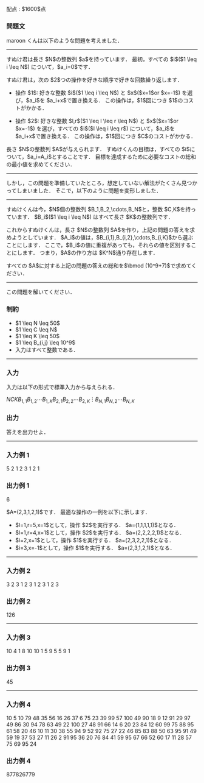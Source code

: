 
<div>

<span>

<span>

<p>
配点 : $1600$点
</p>

<div>

<section>

### **問題文**

<p>
maroon くんは以下のような問題を考えました．
</p>

---

<p>
すぬけ君は長さ $N$の整数列 $a$を持っています．
最初，すべての $i$($1 \leq i \leq N$) について，$a_i=0$です．
</p>

<p>
すぬけ君は，次の $2$つの操作を好きな順序で好きな回数繰り返します．
</p>

<ul>

<li>

<p>
操作 $1$: 好きな整数 $i$($1 \leq i \leq N$) と $x$($x=1$or $x=-1$) を選び，$a_i$を $a_i+x$で置き換える．
この操作は，$1$回につき $1$のコストがかかる．
</p>

</li>

<li>

<p>
操作 $2$: 好きな整数 $l,r$($1 \leq l \leq r \leq N$) と $x$($x=1$or $x=-1$) を選び，すべての $i$($l \leq i \leq r$) について，$a_i$を $a_i+x$で置き換える．
この操作は，$1$回につき $C$のコストがかかる．
</p>

</li>

</ul>

<p>
長さ $N$の整数列 $A$が与えられます．
すぬけくんの目標は，すべての $i$について，$a_i=A_i$とすることです．
目標を達成するために必要なコストの総和の最小値を求めてください．
</p>

---

<p>
しかし，この問題を準備していたところ，想定していない解法がたくさん見つかってしまいました．
そこで，以下のように問題を変形しました．
</p>

---

<p>
すぬけくんは今，$N$個の整数列 $B_1,B_2,\cdots,B_N$と，整数 $C,K$を持っています．
$B_i$($1 \leq i \leq N$) はすべて長さ $K$の整数列です．
</p>

<p>
これからすぬけくんは，長さ $N$の整数列 $A$を作り，上記の問題の答えを求めようとしています．
$A_i$の値は，$B_{i,1},B_{i,2},\cdots,B_{i,K}$から選ぶことにします．
ここで，$B_i$の値に重複があっても，それらの値を区別することにします．
つまり，$A$の作り方は $K^N$通り存在します．
</p>

<p>
すべての $A$に対する上記の問題の答えの総和を$\bmod (10^9+7)$で求めてください．
</p>

---

<p>
この問題を解いてください．
</p>

</section>

</div>

<div>

<section>

### **制約**

<ul>

<li>
$1 \leq N \leq 50$
</li>

<li>
$1 \leq C \leq N$
</li>

<li>
$1 \leq K \leq 50$
</li>

<li>
$1 \leq B_{i,j} \leq 10^9$
</li>

<li>
入力はすべて整数である．
</li>

</ul>

</section>

</div>

---

<div>

<div>

<section>

### **入力**

<p>
入力は以下の形式で標準入力から与えられる．
</p>

<div>

$N$$C$$K$$B_{1,1}$$B_{1,2}$$\cdots$$B_{1,K}$$B_{2,1}$$B_{2,2}$$\cdots$$B_{2,K}$$\vdots$$B_{N,1}$$B_{N,2}$$\cdots$$B_{N,K}$
</div>

</section>

</div>

<div>

<section>

### **出力**

<p>
答えを出力せよ．
</p>

</section>

</div>

</div>

---

<div>

<section>

### **入力例 1**

<div>

5 2 1
2
3
1
2
1

</div>

</section>

</div>

<div>

<section>

### **出力例 1**

<div>

6

</div>

<p>
$A=(2,3,1,2,1)$です．
最適な操作の一例を以下に示します．
</p>

<ul>

<li>
$l=1,r=5,x=1$として，操作 $2$を実行する．
$a=(1,1,1,1,1)$となる．
</li>

<li>
$l=1,r=4,x=1$として，操作 $2$を実行する．
$a=(2,2,2,2,1)$となる．
</li>

<li>
$i=2,x=1$として，操作 $1$を実行する．
$a=(2,3,2,2,1)$となる．
</li>

<li>
$i=3,x=-1$として，操作 $1$を実行する．
$a=(2,3,1,2,1)$となる．
</li>

</ul>

</section>

</div>

---

<div>

<section>

### **入力例 2**

<div>

3 2 3
1 2 3
1 2 3
1 2 3

</div>

</section>

</div>

<div>

<section>

### **出力例 2**

<div>

126

</div>

</section>

</div>

---

<div>

<section>

### **入力例 3**

<div>

10 4 1
8
10
10
1
5
9
5
5
9
1

</div>

</section>

</div>

<div>

<section>

### **出力例 3**

<div>

45

</div>

</section>

</div>

---

<div>

<section>

### **入力例 4**

<div>

10 5 10
79 48 35 56 16 26 37 6 75 23
39 99 57 100 49 90 18 9 12 91
29 97 49 86 30 94 78 63 49 22
100 27 48 91 66 14 6 20 23 84
12 60 99 75 88 95 61 58 20 46
10 11 30 38 55 94 9 52 92 75
27 22 46 85 83 88 50 63 95 91
49 59 19 37 53 27 11 26 2 91
95 36 20 76 84 41 59 95 67 66
52 60 17 11 28 57 75 69 95 24

</div>

</section>

</div>

<div>

<section>

### **出力例 4**

<div>

877826779

</div>

</section>

</div>

</span>

</span>

</div>
